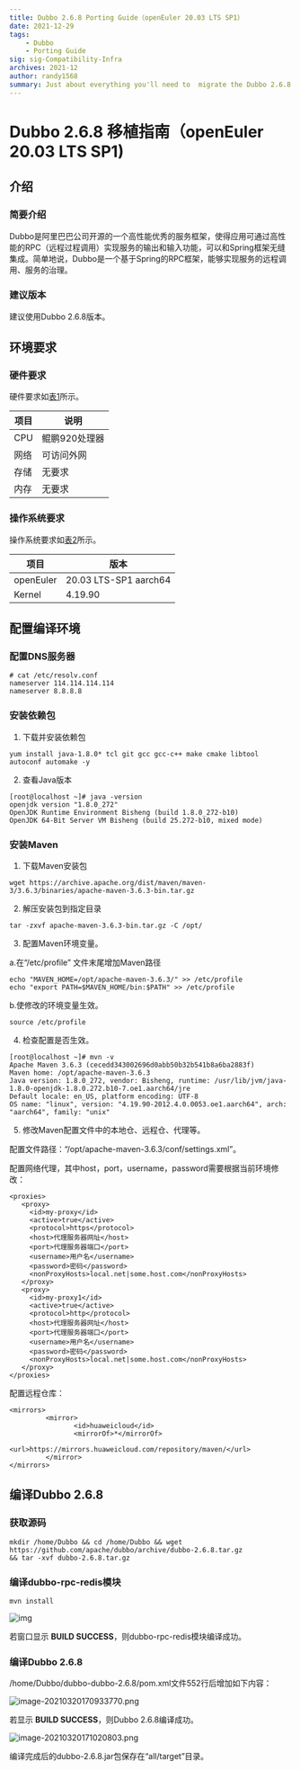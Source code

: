 ```yaml
---
title: Dubbo 2.6.8 Porting Guide（openEuler 20.03 LTS SP1）
date: 2021-12-29
tags: 
    - Dubbo
    - Porting Guide
sig: sig-Compatibility-Infra
archives: 2021-12
author: randy1568
summary: Just about everything you'll need to  migrate the Dubbo 2.6.8 
---
```


#  Dubbo 2.6.8 移植指南（openEuler 20.03 LTS SP1)

## 介绍

### 简要介绍

Dubbo是阿里巴巴公司开源的一个高性能优秀的服务框架，使得应用可通过高性能的RPC（远程过程调用）实现服务的输出和输入功能，可以和Spring框架无缝集成。简单地说，Dubbo是一个基于Spring的RPC框架，能够实现服务的远程调用、服务的治理。



### 建议版本

建议使用Dubbo 2.6.8版本。



## 环境要求



### 硬件要求

硬件要求如[表1](https://support.huaweicloud.com/prtg-dubbo-kunpengwebs/kunpengdubbo268_02_0002.html#kunpengdubbo268_02_0002__d0e90)所示。

| 项目 | 说明          |
| ---- | ------------- |
| CPU  | 鲲鹏920处理器 |
| 网络 | 可访问外网    |
| 存储 | 无要求        |
| 内存 | 无要求        |



### 操作系统要求

操作系统要求如[表2](https://support.huaweicloud.com/prtg-dubbo-kunpengwebs/kunpengdubbo268_02_0002.html#kunpengdubbo268_02_0002__d0e141)所示。



| 项目      | 版本                  |
| --------- | --------------------- |
| openEuler | 20.03 LTS-SP1 aarch64 |
| Kernel    | 4.19.90               |



## 配置编译环境

### 配置DNS服务器

```
# cat /etc/resolv.conf 
nameserver 114.114.114.114
nameserver 8.8.8.8
```



### 安装依赖包

1. 下载并安装依赖包

```
yum install java-1.8.0* tcl git gcc gcc-c++ make cmake libtool autoconf automake -y
```



2. 查看Java版本

```
[root@localhost ~]# java -version
openjdk version "1.8.0_272"
OpenJDK Runtime Environment Bisheng (build 1.8.0_272-b10)
OpenJDK 64-Bit Server VM Bisheng (build 25.272-b10, mixed mode)

```



### 安装Maven



1. 下载Maven安装包

```
wget https://archive.apache.org/dist/maven/maven-3/3.6.3/binaries/apache-maven-3.6.3-bin.tar.gz
```



2. 解压安装包到指定目录

```
tar -zxvf apache-maven-3.6.3-bin.tar.gz -C /opt/
```



3. 配置Maven环境变量。

a.在“/etc/profile” 文件末尾增加Maven路径

```
echo "MAVEN_HOME=/opt/apache-maven-3.6.3/" >> /etc/profile
echo "export PATH=$MAVEN_HOME/bin:$PATH" >> /etc/profile
```



b.使修改的环境变量生效。

```
source /etc/profile
```



4. 检查配置是否生效。

```
[root@localhost ~]# mvn -v
Apache Maven 3.6.3 (cecedd343002696d0abb50b32b541b8a6ba2883f)
Maven home: /opt/apache-maven-3.6.3
Java version: 1.8.0_272, vendor: Bisheng, runtime: /usr/lib/jvm/java-1.8.0-openjdk-1.8.0.272.b10-7.oe1.aarch64/jre
Default locale: en_US, platform encoding: UTF-8
OS name: "linux", version: "4.19.90-2012.4.0.0053.oe1.aarch64", arch: "aarch64", family: "unix"

```



5. 修改Maven配置文件中的本地仓、远程仓、代理等。

配置文件路径：“/opt/apache-maven-3.6.3/conf/settings.xml”。

配置网络代理，其中host，port，username，password需要根据当前环境修改：

```
<proxies>
   <proxy>
     <id>my-proxy</id>
     <active>true</active>
     <protocol>https</protocol>
     <host>代理服务器网址</host>
     <port>代理服务器端口</port>
     <username>用户名</username>
     <password>密码</password>
     <nonProxyHosts>local.net|some.host.com</nonProxyHosts>
   </proxy>
   <proxy>
     <id>my-proxy1</id>
     <active>true</active>
     <protocol>http</protocol>
     <host>代理服务器网址</host>
     <port>代理服务器端口</port>
     <username>用户名</username>
     <password>密码</password>
     <nonProxyHosts>local.net|some.host.com</nonProxyHosts>
   </proxy>
</proxies>
```

配置远程仓库：

```
<mirrors>
         <mirror>
                <id>huaweicloud</id>
                <mirrorOf>*</mirrorOf>
                <url>https://mirrors.huaweicloud.com/repository/maven/</url>
         </mirror>
</mirrors>
```



## 编译Dubbo 2.6.8



### 获取源码

```
mkdir /home/Dubbo && cd /home/Dubbo && wget https://github.com/apache/dubbo/archive/dubbo-2.6.8.tar.gz
&& tar -xvf dubbo-2.6.8.tar.gz
```



### 编译dubbo-rpc-redis模块

```
mvn install
```



![img](https://support.huaweicloud.com/prtg-dubbo-kunpengwebs/zh-cn_image_0301675619.png)

若窗口显示 **BUILD SUCCESS**，则dubbo-rpc-redis模块编译成功。



### 编译Dubbo 2.6.8

  /home/Dubbo/dubbo-dubbo-2.6.8/pom.xml文件552行后增加如下内容：


![image-20210320170933770.png](https://i.loli.net/2021/03/22/IUjrRmCuaWHyhXO.png)


若显示 **BUILD SUCCESS**，则Dubbo 2.6.8编译成功。

![image-20210320171020803.png](https://i.loli.net/2021/03/22/V3nItJo51yYMzfr.png)



编译完成后的dubbo-2.6.8.jar包保存在“all/target”目录。